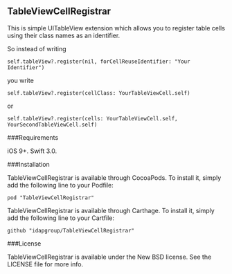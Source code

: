 ## TableViewCellRegistrar

This is simple UITableView extension which allows you to register table cells using their class names as an identifier.

So instead of writing
```
self.tableView?.register(nil, forCellReuseIdentifier: "Your Identifier")
```
you write
```
self.tableView?.register(cellClass: YourTableViewCell.self)
```
or
```
self.tableView?.register(cells: YourTableViewCell.self, YourSecondTableViewCell.self)
```
###Requirements

iOS 9+. Swift 3.0.

###Installation

TableViewCellRegistrar is available through CocoaPods. To install it, simply add the following line to your Podfile:
```
pod "TableViewCellRegistrar"
```
TableViewCellRegistrar is available through Carthage. To install it, simply add the following line to your Cartfile:
```
github "idapgroup/TableViewCellRegistrar"
```
###License

TableViewCellRegistrar is available under the New BSD license. See the LICENSE file for more info.
